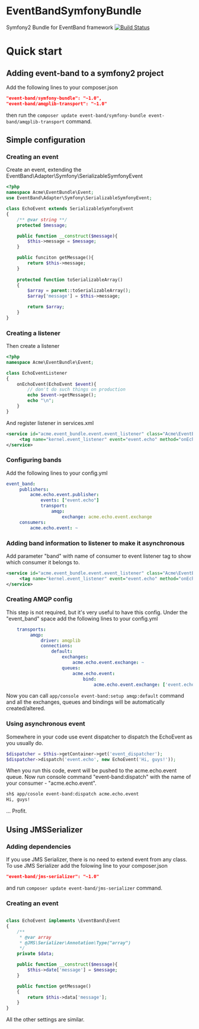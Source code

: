 EventBandSymfonyBundle
======================

Symfony2 Bundle for EventBand framework [![Build Status](https://travis-ci.org/event-band/band-symfony-bundle.svg?branch=1.0.x)](https://travis-ci.org/event-band/band-symfony-bundle)

# Quick start
## Adding event-band to a symfony2 project
Add the following lines to your composer.json
```json
"event-band/symfony-bundle": "~1.0",
"event-band/amqplib-transport": "~1.0"
```

then run the `composer update event-band/symfony-bundle event-band/amqplib-transport` command.

## Simple configuration
### Creating an event
Create an event, extending the EventBand\Adapter\Symfony\SerializableSymfonyEvent
``` php
<?php
namespace Acme\EventBundle\Event;
use EventBand\Adapter\Symfony\SerializableSymfonyEvent;

class EchoEvent extends SerializableSymfonyEvent
{
    /** @var string **/
    protected $message;

    public function __construct($message){
        $this->message = $message;
    }

    public funciton getMessage(){
        return $this->message;
    }
    
    protected function toSerializableArray()
    {
        $array = parent::toSerializableArray();
        $array['message'] = $this->message;

        return $array;
    }
}
```
### Creating a listener
Then create a listener
```php
<?php
namespace Acme\EventBundle\Event;

class EchoEventListener
{
    onEchoEvent(EchoEvent $event){
        // don't do such things on production
        echo $event->getMessage();
        echo "\n";
    }
}
```
And register listener in services.xml
```xml
<service id="acme.event_bundle.event.event_listener" class="Acme\EventBundle\EchoEventListener">
     <tag name="kernel.event_listener" event="event.echo" method="onEchoEvent"/>
</service>
```
### Configuring bands
Add the following lines to your config.yml
```yml
event_band:
     publishers:
         acme.echo.event.publisher:
             events: ["event.echo"]
             transport:
                 amqp:
                     exchange: acme.echo.event.exchange
     consumers:
         acme.echo.event: ~
```
### Adding band information to listener to make it asynchronous
Add parameter "band" with name of consumer to event listener tag to show which consumer it belongs to.
```xml
<service id="acme.event_bundle.event.event_listener" class="Acme\EventBundle\EchoEventListener">
     <tag name="kernel.event_listener" event="event.echo" method="onEchoEvent" band="acme.echo.event"/>
</service>
```
### Creating AMQP config
This step is not required, but it's very useful to have this config.
Under the "event_band" space add the following lines to your config.yml
```yml
    transports:
         amqp:
             driver: amqplib
             connections:
                 default:
                     exchanges:
                         acme.echo.event.exchange: ~
                     queues:
                         acme.echo.event:
                             bind:
                                 acme.echo.event.exchange: ['event.echo']
```
Now you can call `app/console event-band:setup amqp:default` command and all the exchanges, queues and bindings will be
automatically created/altered.
### Using asynchronous event
Somewhere in your code use event dispatcher to dispatch the EchoEvent as you usually do.
```php
$dispatcher = $this->getContainer->get('event_dispatcher');
$dispatcher->dispatch('event.echo', new EchoEvent('Hi, guys!'));
```
When you run this code, event will be pushed to the acme.echo.event queue.
Now run console command "event-band:dispatch" with the name of your consumer - "acme.echo.event".
```bash
sh$ app/cosole event-band:dispatch acme.echo.event
Hi, guys!
```
...
Profit.

## Using JMSSerializer
### Adding dependencies
If you use JMS Serializer, there is no need to extend event from any class.
To use JMS Serializer add the folowing line to your composer.json
``` json
"event-band/jms-serializer": "~1.0"
```
and run `composer update event-band/jms-serializer` command.
### Creating an event
``` php

class EchoEvent implements \EventBand\Event
{
    /**
     * @var array
     * @JMS\Serializer\Annotation\Type("array")
     */
    private $data;

    public function __construct($message){
        $this->date['message'] = $message;
    }

    public function getMessage()
    {
        return $this->data['message'];
    }
}
```
All the other settings are similar.
